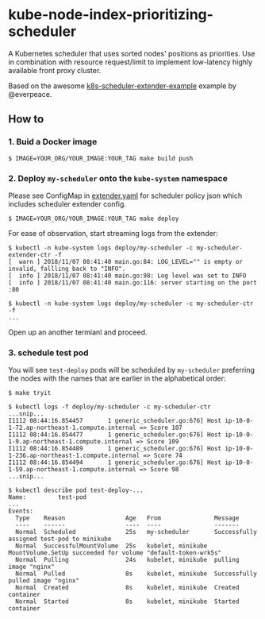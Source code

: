 # kube-node-index-prioritizing-scheduler

A Kubernetes scheduler that uses sorted nodes' positions as priorities. Use in combination with resource request/limit to implement low-latency highly available front proxy cluster.

Based on the awesome [k8s-scheduler-extender-example](https://github.com/everpeace/k8s-scheduler-extender-example) example by @everpeace.

## How to

### 1. Buid a Docker image

```
$ IMAGE=YOUR_ORG/YOUR_IMAGE:YOUR_TAG make build push
```

### 2. Deploy `my-scheduler` onto the `kube-system` namespace

Please see ConfigMap in [extender.yaml](extender.yaml) for scheduler policy json which includes scheduler extender config.

```
$ IMAGE=YOUR_ORG/YOUR_IMAGE:YOUR_TAG make deploy
```

For ease of observation, start streaming logs from the extender:

```console
$ kubectl -n kube-system logs deploy/my-scheduler -c my-scheduler-extender-ctr -f
[  warn ] 2018/11/07 08:41:40 main.go:84: LOG_LEVEL="" is empty or invalid, fallling back to "INFO".
[  info ] 2018/11/07 08:41:40 main.go:98: Log level was set to INFO
[  info ] 2018/11/07 08:41:40 main.go:116: server starting on the port :80
```

```console
$ kubectl -n kube-system logs deploy/my-scheduler -c my-scheduler-ctr -f
...
```

Open up an another termianl and proceed.

### 3. schedule test pod

You will see `test-deploy` pods will be scheduled by `my-scheduler` preferring the nodes with the names that are earlier in the alphabetical order:

```
$ make tryit

$ kubectl logs -f deploy/my-scheduler -c my-scheduler-ctr
...snip...
I1112 08:44:16.854457       1 generic_scheduler.go:676] Host ip-10-0-1-72.ap-northeast-1.compute.internal => Score 107
I1112 08:44:16.854477       1 generic_scheduler.go:676] Host ip-10-0-1-9.ap-northeast-1.compute.internal => Score 109
I1112 08:44:16.854489       1 generic_scheduler.go:676] Host ip-10-0-1-236.ap-northeast-1.compute.internal => Score 74
I1112 08:44:16.854494       1 generic_scheduler.go:676] Host ip-10-0-1-59.ap-northeast-1.compute.internal => Score 98
...snip...

$ kubectl describe pod test-deploy-...
Name:         test-pod
...
Events:
  Type    Reason                 Age   From               Message
  ----    ------                 ----  ----               -------
  Normal  Scheduled              25s   my-scheduler       Successfully assigned test-pod to minikube
  Normal  SuccessfulMountVolume  25s   kubelet, minikube  MountVolume.SetUp succeeded for volume "default-token-wrk5s"
  Normal  Pulling                24s   kubelet, minikube  pulling image "nginx"
  Normal  Pulled                 8s    kubelet, minikube  Successfully pulled image "nginx"
  Normal  Created                8s    kubelet, minikube  Created container
  Normal  Started                8s    kubelet, minikube  Started container
```

